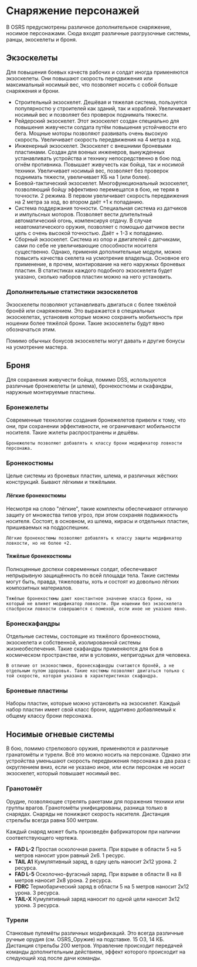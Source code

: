 # Снаряжение персонажей

В OSRS предусмотрены различное дополнительное снаряжение, носимое персонажами. Сюда входят различные разгрузочные системы, ранцы, экоскелеты и броня.

## Экзоскелеты
Для повышения боевых качеств рабочих и солдат иногда применяются экзоскелеты. Они повышают скорость передвижения или максимальный носимый вес, что позволяет носить с собой больше снаряжения и брони.

* Строительный экзоскелет. Дешёвая и тяжелая система, пользуется популярностю у строителей как зданий, так и кораблей. Увеличивает носимый вес и позволяет без проверок поднимать тяжести.
* Рейдерский экзоскелет. Этот экзоскелет создан специально для повышения живучести солдата путём повышения устойчивости его бега. Мощные моторы позволяют развивать очень высокую скорость. Увеличивает скорость передвижения на 4 метра в ход.
* Инженерный экзоскелет. Экзоскелет с внешними броневыми пластинами. Создан для военых инженеров, вынужденных устанавливать устройства и технику непосредственно в бою под огнём противника. Повышает живучесть как бойца, так и носимой техники. Увеличивает носимый вес, позволяет без проверок поднимать тяжести, увеличивает КБ на 1 (или более).
* Боевой-тактический экзоскелет. Многофункциональный экзоскелет, позволяющий бойцу эффективно перемещатся в бою, не теряя в точности. 2 режима. В первом увеличивает скорость передвижения на 2 метра за ход, во втором даёт +1 к попаданию.
* Система поддержания точности. Специальная система из датчиков и импульсных моторов. Позволяет вести длительтный автоматический огонь, компенсируя отдачу. В случае неавтоматического оружия, позволяет с помощью датчиков вести цель с очень высокой точностью. Даёт + 1-3 к попаданию.
* Сборный экзоскелет. Система из опор и двигателей с датчиками, сами по себе не увеличивающие способности носителя существенно. Однако, применяя дополнительные модули, можно повысить качества скелета на усмотрение владельца. Основное его применение, в прочем, монтирование на него наружных броневых пластин. В статистиках каждого подобного экзоскелета будет указано, сколько наборов пластин можно на него установить.

### Дополнительные статистики экзоскелетов
Экзоскелеты позволяют устанавливать двигаться с более тяжёлой бронёй или снаряжением. Это выражается в специальных экзоскелетах, установив которые можно сохранить мобильность при ношении более тяжёлой брони. Такие экзоскелеты будут явно обозначаться этим.

Помимо обычных бонусов экзоскелеты могут давать и другие бонусы на усмотрение мастера.

## Броня
Для сохранения живучести бойца, помимо DSS, используются различные бронежелеты (и шлема), бронекостюмы и скафандры, наружные монтируемые пластины.

### Бронежелеты
Современные технологии создания бронежелетов привели к тому, что они, при сохранении эффективности, не ограничивают мобильности носителя. Такие жилеты распространены и дешёвы.
```
Бронежелеты позволяют добавлять к классу брони модификатор ловкости персонажа.
```
### Бронекостюмы
Целые системы из броневых пластин, шлема, и различных жёстких конструкций. Бывают лёгкими и тяжёлыми.

#### Лёгкие бронекостюмы
Несмотря на слово "лёгкие", такие комплекты обеспечивают отличную защиту от множества типов угроз, при этом сохраняя подвижность носителя. Состоят, в основном, из шлема, кирасы и отдельных пластин, пришиваемых на поддоспешник.
```
Лёгкие бронекостюмы позволяют добавлять к классу защиты модификатор ловкости, но не более +2. 
```
#### Тяжёлые бронекостюмы
Полноценные доспехи современных солдат, обеспечивают непрырывную защищённость по всей площади тела. Такие системы могут быть, правда, тяжеловаты, хоть и состоят из довольно лёгких композитных материалов.
```
Тяжёлые бронекостюмы дают константное значение класса брони, на который не влияет модификатор ловкости. При ношении без экзоскелета спасброски ловкости совершаются с помехой, если иное не указано явно.
```
### Бронескафандры
Отдельные системы, состоящие из тяжёлого бронекостюма, экзоскелета и собственной, изолированной системы жизнеобеспечения. Такие скафандры применяются для боя в космическом пространстве, или в условиях, непригодных для человека.
```
В отличие от экзокостюмов, бронескафандры считаются бронёй, а не отдельным пулом здоровья. Такие костюмы позволяют двигаться только с той скоростю, которая указана в характеристиках скафандра.
```
### Броневые пластины
Наборы пластин, которые можно установить на экзоскелет. Каждый набор пластин имеет свой класс брони, аддитивно добавляемый к общему классу брони персонажа.

## Носимые огневые системы
В бою, помимо стрелкового оружия, применяются и различные гранатомёты и турели. Всё это можно носить на персонаже. Однако эти устройства уменьшают скорость передвижения персонажа в два раза с округлением вниз, если не указано иное, или если персонаж не носит экзоскелет, который повышает носимый вес.

### Гранотомёт
Орудие, позволяющее стрелять ракетами для поражения техники или группы врагов. Гранотомёты унифицированы, разница только в снарядах. Снаряды не понижают скорость насителя. Дистанция стрельбы всегда равна 500 метрам.

Каждый снаряд может быть произведён фабрикатором при наличии соответствующего чертежа.

* <b>FAD L-2</b> Простая осколочная ракета. При взрыве в области 5 на 5 метров наносит урон равный 2к6. 1 ресурс.
* <b>TAIL A1</b> Кумулятивный заряд, в одну цель наносит 2к12 урона. 2 ресурса.
* <b>FAD L-5</b> Осколочно-фугасный заряд. При взрыве в области 8 на 8 метров наносит 2к8 урона. 2 ресурса.
* <b>FDRC</b> Термобарический заряд в области 5 на 5 метров наносит 2к12 урона. 3 ресурса.
* <b>TAIL-X</b> Кумулятивный заряд наносит по одной цели наносит 3к12 урона. 3 ресурса.

### Турели
Станковые пулемёты различных модификаций. Это всегда различные ручные орудия (см. OSRS_Оружие) на подставке. 15 ОЗ, 14 КБ. Дистанция стрельбы 200 метров. Управление происходит передачей команды дополнительным действием, эффект которого происходит на следующий ход после дачи команды.

